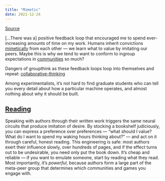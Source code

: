 ```yaml
---
title: "Mimetic"
date: 2021-12-24
---
```


[Source](https://www.briantimar.com/notes/mimetic/mimetic/)

[...There was a] positive feedback loop that encouraged me to spend ever-increasing amounts of time on my work. Humans inherit convictions [mimetically](https://en.wikipedia.org/wiki/Ren%C3%A9_Girard#Mimetic_desire) from each other — we learn what to value by imitating our peers. Maybe this is why we tend to want to conform to ingroup expectations in [communities](/thoughts/communities) so much?

Dangers of groupthink as these feedback loops loop into themselves and repeat: 
[collaborative-thinking](/posts/collaborative-thinking)

Among experimentalists, it’s not hard to find graduate students who can tell you every detail about how a particular machine operates, and almost nothing about why it should be built.

## [Reading](thoughts/reading.md)
Speaking with authors through their written work triggers the same neural circuits that produce imitation of desire. By stocking a bookshelf judiciously, you can express a preference over preferences — “what should I value? What do I want to spend my waking hours thinking about?” — and act on it through careful, honest reading. This engineering is safe: most authors exert their influence slowly, over hundreds of pages, and if the effect turns out to be undesirable, you need only put the book down. It’s cheap and reliable — if you want to emulate someone, start by reading what they read. Most importantly, it’s _powerful_, because authors form a large part of the meta-peer group that determines which communities and games you engage with.